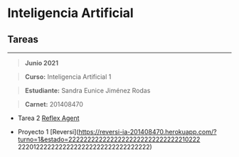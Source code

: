 # Inteligencia Artificial

## Tareas
------- 

>  **Junio 2021**

>  **Curso:** Inteligencia Artificial 1 
 
>  **Estudiante:** Sandra Eunice Jiménez Rodas  

>  **Carnet:** 201408470


- Tarea 2 [Reflex Agent](https://sandraeu.github.io/Inteligencia-Artificial/Reflex-vaccum-agent_201408470.html)

- Proyecto 1 [Reversi](https://reversi-ia-201408470.herokuapp.com/?turno=1&estado=22222222222222222222222222222210222
22201222222222222222222222222222222)